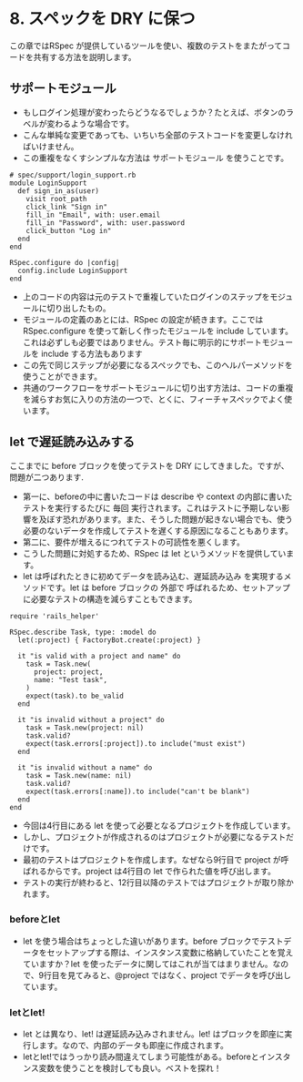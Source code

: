 # 8. スペックを DRY に保つ
この章ではRSpec が提供しているツールを使い、複数のテストをまたがってコードを共有する方法を説明します。
## サポートモジュール
- もしログイン処理が変わったらどうなるでしょうか？たとえば、ボタンのラベルが変わるような場合です。
- こんな単純な変更であっても、いちいち全部のテストコードを変更しなければいけません。
- この重複をなくすシンプルな方法は サポートモジュール を使うことです。
```
# spec/support/login_support.rb
module LoginSupport
  def sign_in_as(user)
    visit root_path
    click_link "Sign in"
    fill_in "Email", with: user.email
    fill_in "Password", with: user.password
    click_button "Log in"
  end
end

RSpec.configure do |config|
  config.include LoginSupport
end
```
- 上のコードの内容は元のテストで重複していたログインのステップをモジュールに切り出したもの。
- モジュールの定義のあとには、RSpec の設定が続きます。ここでは RSpec.configure を使って新しく作ったモジュールを include しています。これは必ずしも必要ではありません。テスト毎に明示的にサポートモジュールを include する方法もあります
- この先で同じステップが必要になるスペックでも、このヘルパーメソッドを使うことができます。
- 共通のワークフローをサポートモジュールに切り出す方法は、コードの重複を減らすお気に入りの方法の一つで、とくに、フィーチャスペックでよく使います。 

## let で遅延読み込みする
ここまでに before ブロックを使ってテストを DRY にしてきました。ですが、問題が二つあります.
- 第一に、beforeの中に書いたコードは describe や context の内部に書いたテストを実行するたびに 毎回 実行されます。これはテストに予期しない影響を及ぼす恐れがあります。また、そうした問題が起きない場合でも、使う必要のないデータを作成してテストを遅くする原因になることもあります。
- 第二に、要件が増えるにつれてテストの可読性を悪くします。
- こうした問題に対処するため、RSpec は let というメソッドを提供しています。
- let は呼ばれたときに初めてデータを読み込む、遅延読み込み を実現するメソッドです。let は before ブロックの 外部で 呼ばれるため、セットアップに必要なテストの構造を減らすこともできます。
```
require 'rails_helper'

RSpec.describe Task, type: :model do
  let(:project) { FactoryBot.create(:project) }

  it "is valid with a project and name" do
    task = Task.new(
      project: project,
      name: "Test task",
    )
    expect(task).to be_valid
  end

  it "is invalid without a project" do
    task = Task.new(project: nil)
    task.valid?
    expect(task.errors[:project]).to include("must exist")
  end

  it "is invalid without a name" do
    task = Task.new(name: nil)
    task.valid?
    expect(task.errors[:name]).to include("can't be blank")
  end
end
```
- 今回は4行目にある let を使って必要となるプロジェクトを作成しています。
- しかし、プロジェクトが作成されるのはプロジェクトが必要になるテストだけです。
- 最初のテストはプロジェクトを作成します。なぜなら9行目で project が呼ばれるからです。project は4行目の let で作られた値を呼び出します。
- テストの実行が終わると、12行目以降のテストではプロジェクトが取り除かれます。
### beforeとlet
- let を使う場合はちょっとした違いがあります。before ブロックでテストデータをセットアップする際は、インスタンス変数に格納していたことを覚えていますか？let を使ったデータに関してはこれが当てはまりません。なので、9行目を見てみると、@project ではなく、project でデータを呼び出しています。

### letとlet!
- let とは異なり、let! は遅延読み込みされません。let! はブロックを即座に実行します。なので、内部のデータも即座に作成されます。
- letとlet!ではうっかり読み間違えてしまう可能性がある。beforeとインスタンス変数を使うことを検討しても良い。ベストを探れ！
